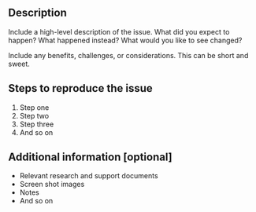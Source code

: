 <!-- Please feel free to remove whatever sections/lines in this aren’t relevant.

Use the title line as the title of your pull request, then delete these lines. 

## Title line template: [Title]: Brief description

UI components: For issues that impact the look, feel, or functionality of USWDS itself, please open an issue on the web-design-standards repo (https://github.com/uswds/uswds/issues/new). 

-->

## Description

Include a high-level description of the issue. What did you expect to happen? What happened instead? What would you like to see changed?

Include any benefits, challenges, or considerations. This can be short and sweet.

## Steps to reproduce the issue

1. Step one
2. Step two
3. Step three
4. And so on

## Additional information [optional]

* Relevant research and support documents
* Screen shot images
* Notes
* And so on

